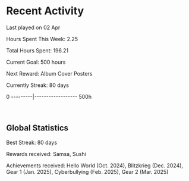 # Recent Activity
Last played on 02 Apr  

Hours Spent This Week: 2.25  

Total Hours Spent: 196.21  

Current Goal: 500 hours  

Next Reward: Album Cover Posters 

Currently Streak: 80 days 

0 ---------|------------------ 500h  
<br><br>

## Global Statistics
Best Streak: 80 days

Rewards received: Samsa, Sushi

Achievements received: Hello World (Oct. 2024), Blitzkrieg (Dec. 2024), Gear 1 (Jan. 2025), Cyberbullying (Feb. 2025), Gear 2 (Mar. 2025)
